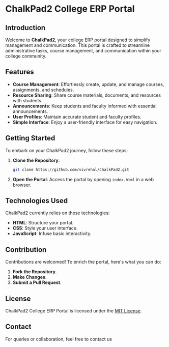 

# ChalkPad2 College ERP Portal

## Introduction

Welcome to **ChalkPad2**, your college ERP portal designed to simplify management and communication. This portal is crafted to streamline administrative tasks, course management, and communication within your college community.

## Features

- **Course Management**: Effortlessly create, update, and manage courses, assignments, and schedules.
- **Resource Sharing**: Share course materials, documents, and resources with students.
- **Announcements**: Keep students and faculty informed with essential announcements.
- **User Profiles**: Maintain accurate student and faculty profiles.
- **Simple Interface**: Enjoy a user-friendly interface for easy navigation.

## Getting Started

To embark on your ChalkPad2 journey, follow these steps:

1. **Clone the Repository**:
   ```bash
   git clone https://github.com/vivrehal/ChalkPad2.git
   ```

2. **Open the Portal**:
   Access the portal by opening `index.html` in a web browser.

## Technologies Used

ChalkPad2 currently relies on these technologies:

- **HTML**: Structure your portal.
- **CSS**: Style your user interface.
- **JavaScript**: Infuse basic interactivity.

## Contribution

Contributions are welcomed! To enrich the portal, here's what you can do:

1. **Fork the Repository**.
2. **Make Changes**.
3. **Submit a Pull Request**.

## License

ChalkPad2 College ERP Portal is licensed under the [MIT License](LICENSE).

## Contact

For queries or collaboration, feel free to contact us
```
